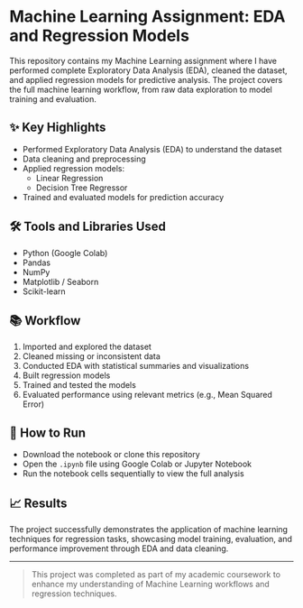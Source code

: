 # Machine Learning Assignment: EDA and Regression Models

This repository contains my Machine Learning assignment where I have performed complete Exploratory Data Analysis (EDA), cleaned the dataset, and applied regression models for predictive analysis. The project covers the full machine learning workflow, from raw data exploration to model training and evaluation.

## ✨ Key Highlights

- Performed Exploratory Data Analysis (EDA) to understand the dataset
- Data cleaning and preprocessing
- Applied regression models:
  - Linear Regression
  - Decision Tree Regressor
- Trained and evaluated models for prediction accuracy

## 🛠️ Tools and Libraries Used

- Python (Google Colab)
- Pandas
- NumPy
- Matplotlib / Seaborn
- Scikit-learn

## 📚 Workflow

1. Imported and explored the dataset
2. Cleaned missing or inconsistent data
3. Conducted EDA with statistical summaries and visualizations
4. Built regression models
5. Trained and tested the models
6. Evaluated performance using relevant metrics (e.g., Mean Squared Error)

## 🚀 How to Run

- Download the notebook or clone this repository
- Open the `.ipynb` file using Google Colab or Jupyter Notebook
- Run the notebook cells sequentially to view the full analysis

## 📈 Results

The project successfully demonstrates the application of machine learning techniques for regression tasks, showcasing model training, evaluation, and performance improvement through EDA and data cleaning.

---

> This project was completed as part of my academic coursework to enhance my understanding of Machine Learning workflows and regression techniques.
